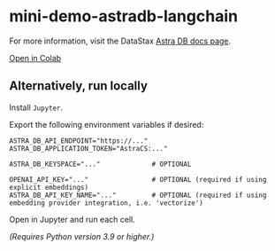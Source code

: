 # mini-demo-astradb-langchain

For more information, visit the DataStax [Astra DB docs page](https://docs.datastax.com/en/astra-db-serverless/integrations/langchain.html).

[Open in Colab](https://colab.research.google.com/github/datastaxdevs/mini-demo-astradb-langchain/blob/main/AstraDB_langchain_quickstart_1.ipynb)

## Alternatively, run locally 

Install `Jupyter`.

Export the following environment variables if desired:

```
ASTRA_DB_API_ENDPOINT="https://..."
ASTRA_DB_APPLICATION_TOKEN="AstraCS:..."

ASTRA_DB_KEYSPACE="..."             # OPTIONAL

OPENAI_API_KEY="..."                # OPTIONAL (required if using explicit embeddings)
ASTRA_DB_API_KEY_NAME="..."         # OPTIONAL (required if using embedding provider integration, i.e. 'vectorize')
```

Open in Jupyter and run each cell.

_(Requires Python version 3.9 or higher.)_
